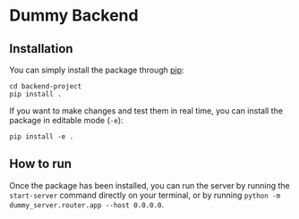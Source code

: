 # Dummy Backend

## Installation
You can simply install the package through [pip](https://pypi.org/project/pip/):

```
cd backend-project
pip install .
```

If you want to make changes and test them in real time, you can install the package in editable mode (`-e`):

```
pip install -e .
```

## How to run
Once the package has been installed, you can run the server by running the `start-server` command directly on your terminal, or by running `python -m dummy_server.router.app --host 0.0.0.0`.
